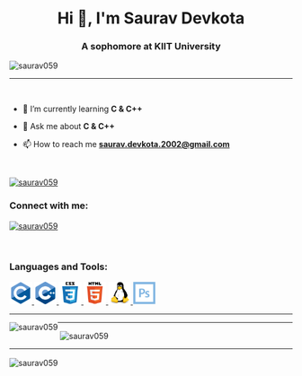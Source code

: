 <h1 align="center">Hi 👋, I'm Saurav Devkota</h1>
<h3 align="center">A sophomore at KIIT University</h3>

<p align="left"> <img src="https://komarev.com/ghpvc/?username=saurav059&label=Profile%20views&color=0e75b6&style=flat" alt="saurav059" /> </p>

<hr>

<p align="left"> <a href="https://twitter.com/" target="blank"><img src="https://img.shields.io/twitter/follow/?logo=twitter&style=for-the-badge" alt="" /></a> </p>

- 🌱 I’m currently learning **C & C++**

- 💬 Ask me about **C & C++**

- 📫 How to reach me **saurav.devkota.2002@gmail.com**

<br>

<p align="left"> <a href="https://github.com/ryo-ma/github-profile-trophy"><img src="https://github-profile-trophy.vercel.app/?username=saurav059" alt="saurav059" /></a> </p>


<h3 align="left">Connect with me:</h3>
<p align="left">
<a href="https://linkedin.com/in/saurav059" target="blank"><img align="center" src="https://raw.githubusercontent.com/rahuldkjain/github-profile-readme-generator/master/src/images/icons/Social/linked-in-alt.svg" alt="saurav059" height="30" width="40" /></a>
</p>
<br>
<h3 align="left">Languages and Tools:</h3>
<p align="left"> <a href="https://www.cprogramming.com/" target="_blank" rel="noreferrer"> <img src="https://raw.githubusercontent.com/devicons/devicon/master/icons/c/c-original.svg" alt="c" width="40" height="40"/> </a> <a href="https://www.w3schools.com/cpp/" target="_blank" rel="noreferrer"> <img src="https://raw.githubusercontent.com/devicons/devicon/master/icons/cplusplus/cplusplus-original.svg" alt="cplusplus" width="40" height="40"/> </a> <a href="https://www.w3schools.com/css/" target="_blank" rel="noreferrer"> <img src="https://raw.githubusercontent.com/devicons/devicon/master/icons/css3/css3-original-wordmark.svg" alt="css3" width="40" height="40"/> </a> <a href="https://www.w3.org/html/" target="_blank" rel="noreferrer"> <img src="https://raw.githubusercontent.com/devicons/devicon/master/icons/html5/html5-original-wordmark.svg" alt="html5" width="40" height="40"/> </a> <a href="https://www.linux.org/" target="_blank" rel="noreferrer"> <img src="https://raw.githubusercontent.com/devicons/devicon/master/icons/linux/linux-original.svg" alt="linux" width="40" height="40"/> </a> <a href="https://www.photoshop.com/en" target="_blank" rel="noreferrer"> <img src="https://raw.githubusercontent.com/devicons/devicon/master/icons/photoshop/photoshop-line.svg" alt="photoshop" width="40" height="40"/> </a> </p>
<hr>
<p><img align="left" src="https://github-readme-stats.vercel.app/api/top-langs?username=saurav059&show_icons=true&locale=en&layout=compact" alt="saurav059" /></p>
<hr>
<p>&nbsp;<img align="center" src="https://github-readme-stats.vercel.app/api?username=saurav059&show_icons=true&locale=en" alt="saurav059" /></p>
<hr>
<p><img align="center" src="https://github-readme-streak-stats.herokuapp.com/?user=saurav059&" alt="saurav059" /></p>
